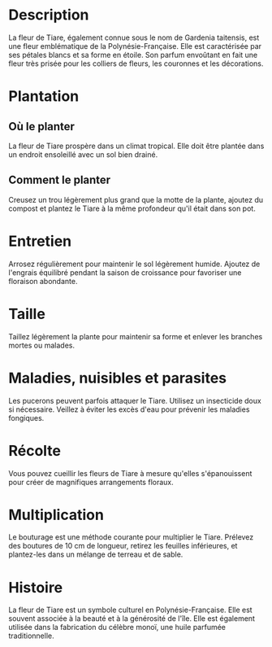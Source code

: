# Description
La fleur de Tiare, également connue sous le nom de Gardenia taitensis, est une fleur emblématique de la Polynésie-Française. Elle est caractérisée par ses pétales blancs et sa forme en étoile. Son parfum envoûtant en fait une fleur très prisée pour les colliers de fleurs, les couronnes et les décorations.

# Plantation
## Où le planter
La fleur de Tiare prospère dans un climat tropical. Elle doit être plantée dans un endroit ensoleillé avec un sol bien drainé.

## Comment le planter
Creusez un trou légèrement plus grand que la motte de la plante, ajoutez du compost et plantez le Tiare à la même profondeur qu'il était dans son pot.

# Entretien
Arrosez régulièrement pour maintenir le sol légèrement humide. Ajoutez de l'engrais équilibré pendant la saison de croissance pour favoriser une floraison abondante.

# Taille
Taillez légèrement la plante pour maintenir sa forme et enlever les branches mortes ou malades.

# Maladies, nuisibles et parasites
Les pucerons peuvent parfois attaquer le Tiare. Utilisez un insecticide doux si nécessaire. Veillez à éviter les excès d'eau pour prévenir les maladies fongiques.

# Récolte
Vous pouvez cueillir les fleurs de Tiare à mesure qu'elles s'épanouissent pour créer de magnifiques arrangements floraux.

# Multiplication
Le bouturage est une méthode courante pour multiplier le Tiare. Prélevez des boutures de 10 cm de longueur, retirez les feuilles inférieures, et plantez-les dans un mélange de terreau et de sable.

# Histoire
La fleur de Tiare est un symbole culturel en Polynésie-Française. Elle est souvent associée à la beauté et à la générosité de l'île. Elle est également utilisée dans la fabrication du célèbre monoï, une huile parfumée traditionnelle.